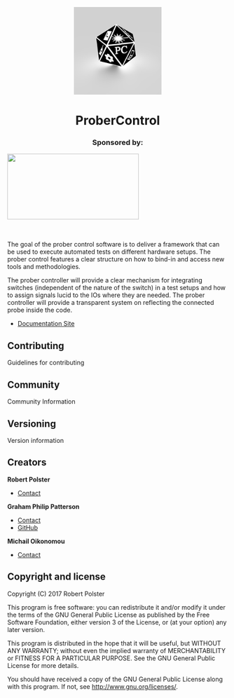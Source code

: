<p align="center">
  <a href="https://probercontrol.github.io/ProberControl/">
    <img src="./ProberControl/docs/sphinx-docs/_static/logo.png" width=200 height=200>
  </a>
  
  <h1 align="center">ProberControl</h1>
  </p>
  <p align="center">

  <h3 align="center">Sponsored by: </h3>
  <a href="https://probercontrol.github.io/ProberControl/">
    <img src="https://probercontrol.github.io/ProberControl/_images/AIM_logo.PNG" width=300 height=150>
  </a>
  </p>
</p>


<br>

The goal of the prober control software is to deliver a framework that can be used to execute automated tests on different hardware setups. The prober control features a clear structure on how to bind-in and access new tools and methodologies.

The prober controller will provide a clear mechanism for integrating switches (independent of the nature of the switch) in a test setups and how to assign signals lucid to the IOs where they are needed. The prober controller will provide a transparent system on reflecting the connected probe inside the code.

- [Documentation Site](https://probercontrol.github.io/ProberControl/)

## Contributing

Guidelines for contributing

## Community

Community Information

## Versioning
Version information

## Creators

**Robert Polster**
- [Contact](mailto:rpp2130@columbia.edu)

**Graham Philip Patterson**
- [Contact](mailto:gpp2109@columbia.edu)
- [GitHub](https://github.com/pattersongp)

**Michail Oikonomou**
- [Contact](mailto:mo2617@columbia.edu)


## Copyright and license


Copyright (C) 2017  Robert Polster

This program is free software: you can redistribute it and/or modify
it under the terms of the GNU General Public License as published by
the Free Software Foundation, either version 3 of the License, or
(at your option) any later version.

This program is distributed in the hope that it will be useful,
but WITHOUT ANY WARRANTY; without even the implied warranty of
MERCHANTABILITY or FITNESS FOR A PARTICULAR PURPOSE.  See the
GNU General Public License for more details.

You should have received a copy of the GNU General Public License
along with this program.  If not, see <http://www.gnu.org/licenses/>.

